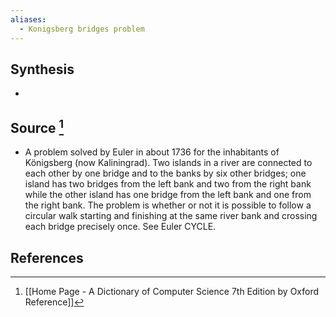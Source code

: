 ```yaml
---
aliases:
  - Konigsberg bridges problem
---
```

## Synthesis
- 
## Source [^1]
- A problem solved by Euler in about 1736 for the inhabitants of Königsberg (now Kaliningrad). Two islands in a river are connected to each other by one bridge and to the banks by six other bridges; one island has two bridges from the left bank and two from the right bank while the other island has one bridge from the left bank and one from the right bank. The problem is whether or not it is possible to follow a circular walk starting and finishing at the same river bank and crossing each bridge precisely once. See Euler CYCLE.
## References

[^1]: [[Home Page - A Dictionary of Computer Science 7th Edition by Oxford Reference]]